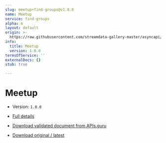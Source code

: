 ```yaml
---
slug: meetup+find-groups@v1.0.0
name: Meetup
service: find-groups
alpha: m
layout: default
origin: >-
  https://raw.githubusercontent.com/streamdata-gallery-master/asyncapi/master/_listings/meetup/meetup-find-groups-stream-async.md
info:
  title: Meetup
  version: 1.0.0
termsOfService: ''
externalDocs: {}
stub: true

---
```

# Meetup

* Version: `1.0.0`
* [Full details](../html/meetup+find-groups@v1.0.0.html)





* [Download validated document from APIs.guru](https://raw.githubusercontent.com/APIs-guru/asyncapi-directory/master/docs/APIs/meetup%2Bfind-groups%40v1.0.0.yaml)
* [Download original / latest](https://raw.githubusercontent.com/streamdata-gallery-master/asyncapi/master/_listings/meetup/meetup-find-groups-stream-async.md)

<script type="application/ld+json">
{
  "@context": "http://schema.org/",
  "@type": "WebAPI",

  "documentation": "",

  "name": "Meetup"
}
</script>
